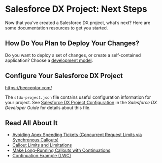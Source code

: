 # Salesforce DX Project: Next Steps

Now that you’ve created a Salesforce DX project, what’s next? Here are some documentation resources to get you started.

## How Do You Plan to Deploy Your Changes?

Do you want to deploy a set of changes, or create a self-contained application? Choose a [development model](https://developer.salesforce.com/tools/vscode/en/user-guide/development-models).

## Configure Your Salesforce DX Project


https://beeceptor.com/

The `sfdx-project.json` file contains useful configuration information for your project. See [Salesforce DX Project Configuration](https://developer.salesforce.com/docs/atlas.en-us.sfdx_dev.meta/sfdx_dev/sfdx_dev_ws_config.htm) in the _Salesforce DX Developer Guide_ for details about this file.

## Read All About It

- [Avoiding Apex Speeding Tickets (Concurrent Request Limits via Synchronous Callouts)](https://developer.salesforce.com/blogs/engineering/2015/11/avoiding-the-concurrent-request-limit-via-synchronous-callout-optimization)
- [Callout Limits and Limitations](https://developer.salesforce.com/docs/atlas.en-us.236.0.apexcode.meta/apexcode/apex_callouts_timeouts.htm)
- [Make Long-Running Callouts with Continuations](https://developer.salesforce.com/docs/atlas.en-us.lightning.meta/lightning/apex_continuations.htm)
- [Continuation Example (LWC)](https://developer.salesforce.com/docs/component-library/documentation/en/lwc/lwc.apex_continuations_component_example)
